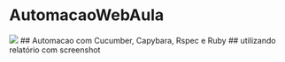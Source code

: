 # AutomacaoWebAula
<img src="https://img.icons8.com/external-justicon-flat-justicon/50/000000/external-rocket-science-justicon-flat-justicon.png"/>
## Automacao com Cucumber, Capybara, Rspec e Ruby
## utilizando relatório com screenshot
